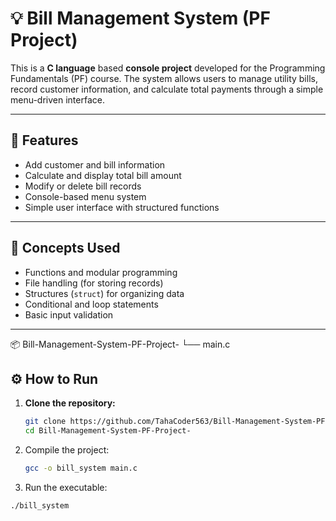 # 💡 Bill Management System (PF Project)

This is a **C language** based **console project** developed for the Programming Fundamentals (PF) course. The system allows users to manage utility bills, record customer information, and calculate total payments through a simple menu-driven interface.

---

## 📌 Features

- Add customer and bill information
- Calculate and display total bill amount
- Modify or delete bill records
- Console-based menu system
- Simple user interface with structured functions

---

## 🧠 Concepts Used

- Functions and modular programming
- File handling (for storing records)
- Structures (`struct`) for organizing data
- Conditional and loop statements
- Basic input validation

---
📦 Bill-Management-System-PF-Project-
└── main.c

## ⚙️ How to Run

1. **Clone the repository:**
   ```bash
   git clone https://github.com/TahaCoder563/Bill-Management-System-PF-Project-.git
   cd Bill-Management-System-PF-Project-
2. Compile the project:
   ```bash
   gcc -o bill_system main.c
3. Run the executable:
  ```bash 
  ./bill_system
